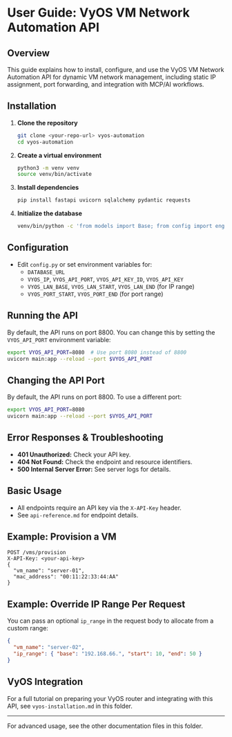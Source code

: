 # User Guide: VyOS VM Network Automation API

## Overview
This guide explains how to install, configure, and use the VyOS VM Network Automation API for dynamic VM network management, including static IP assignment, port forwarding, and integration with MCP/AI workflows.

## Installation
1. **Clone the repository**
   ```bash
   git clone <your-repo-url> vyos-automation
   cd vyos-automation
   ```
2. **Create a virtual environment**
   ```bash
   python3 -m venv venv
   source venv/bin/activate
   ```
3. **Install dependencies**
   ```bash
   pip install fastapi uvicorn sqlalchemy pydantic requests
   ```
4. **Initialize the database**
   ```bash
   venv/bin/python -c 'from models import Base; from config import engine; Base.metadata.create_all(bind=engine)'
   ```

## Configuration
- Edit `config.py` or set environment variables for:
  - `DATABASE_URL`
  - `VYOS_IP`, `VYOS_API_PORT`, `VYOS_API_KEY_ID`, `VYOS_API_KEY`
  - `VYOS_LAN_BASE`, `VYOS_LAN_START`, `VYOS_LAN_END` (for IP range)
  - `VYOS_PORT_START`, `VYOS_PORT_END` (for port range)

## Running the API
By default, the API runs on port 8800. You can change this by setting the `VYOS_API_PORT` environment variable:

```bash
export VYOS_API_PORT=8080  # Use port 8080 instead of 8800
uvicorn main:app --reload --port $VYOS_API_PORT
```

## Changing the API Port
By default, the API runs on port 8800. To use a different port:
```bash
export VYOS_API_PORT=8080
uvicorn main:app --reload --port $VYOS_API_PORT
```

## Error Responses & Troubleshooting
- **401 Unauthorized:** Check your API key.
- **404 Not Found:** Check the endpoint and resource identifiers.
- **500 Internal Server Error:** See server logs for details.

## Basic Usage
- All endpoints require an API key via the `X-API-Key` header.
- See `api-reference.md` for endpoint details.

## Example: Provision a VM
```http
POST /vms/provision
X-API-Key: <your-api-key>
{
  "vm_name": "server-01",
  "mac_address": "00:11:22:33:44:AA"
}
```

## Example: Override IP Range Per Request
You can pass an optional `ip_range` in the request body to allocate from a custom range:
```json
{
  "vm_name": "server-02",
  "ip_range": { "base": "192.168.66.", "start": 10, "end": 50 }
}
```

## VyOS Integration
For a full tutorial on preparing your VyOS router and integrating with this API, see `vyos-installation.md` in this folder.

---
For advanced usage, see the other documentation files in this folder.
